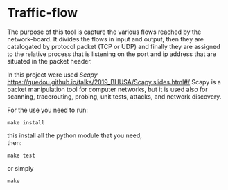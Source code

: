 # Traffic-flow

The purpose of this tool is capture the various flows reached by the network-board.
It divides the flows in input and output, then they are catalogated by protocol packet (TCP or UDP)
and finally they are assigned to the relative process that is listening on the port and ip address 
that are situated in the packet header.

In this project were used *Scapy* https://guedou.github.io/talks/2019_BHUSA/Scapy.slides.html#/
Scapy is a packet manipulation tool for computer networks, but it is used also for scanning, tracerouting, 
probing, unit tests, attacks, and network discovery.

For the use you need to run:
```
make install
```
this install all the python module that you need, \
then: 
```
make test
```
or simply 
```
make
```
